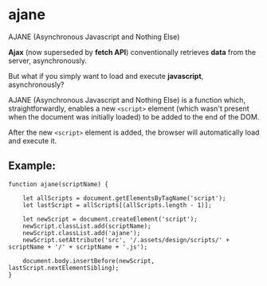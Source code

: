 # ajane
AJANE (Asynchronous Javascript and Nothing Else)

**Ajax** (now superseded by **fetch API**) conventionally retrieves **data** from the server, asynchronously.

But what if you simply want to load and execute **javascript**, asynchronously?

AJANE (Asynchronous Javascript and Nothing Else) is a function which, straightforwardly, enables a new `<script>` element (which wasn't present when the document was initially loaded) to be added to the end of the DOM.

After the new `<script>` element is added, the browser will automatically load and execute it.
  
## Example:

```
function ajane(scriptName) {

    let allScripts = document.getElementsByTagName('script');
    let lastScript = allScripts[(allScripts.length - 1)];
    
    let newScript = document.createElement('script');
    newScript.classList.add(scriptName);
    newScript.classList.add('ajane');
    newScript.setAttribute('src', '/.assets/design/scripts/' + scriptName + '/' + scriptName + '.js');
    
    document.body.insertBefore(newScript, lastScript.nextElementSibling);
}
```
